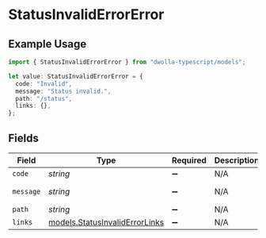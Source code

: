 # StatusInvalidErrorError

## Example Usage

```typescript
import { StatusInvalidErrorError } from "dwolla-typescript/models";

let value: StatusInvalidErrorError = {
  code: "Invalid",
  message: "Status invalid.",
  path: "/status",
  links: {},
};
```

## Fields

| Field                                                                  | Type                                                                   | Required                                                               | Description                                                            | Example                                                                |
| ---------------------------------------------------------------------- | ---------------------------------------------------------------------- | ---------------------------------------------------------------------- | ---------------------------------------------------------------------- | ---------------------------------------------------------------------- |
| `code`                                                                 | *string*                                                               | :heavy_minus_sign:                                                     | N/A                                                                    | Invalid                                                                |
| `message`                                                              | *string*                                                               | :heavy_minus_sign:                                                     | N/A                                                                    | Status invalid.                                                        |
| `path`                                                                 | *string*                                                               | :heavy_minus_sign:                                                     | N/A                                                                    | /status                                                                |
| `links`                                                                | [models.StatusInvalidErrorLinks](../models/statusinvaliderrorlinks.md) | :heavy_minus_sign:                                                     | N/A                                                                    | {}                                                                     |